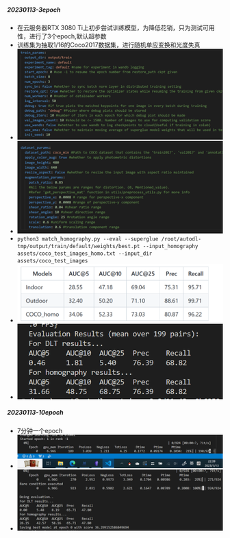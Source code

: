##### 20230113-3epoch
- 在云服务器RTX 3080 Ti上初步尝试训练模型，为降低花销，只为测试可用性，进行了3个epoch,默认超参数
- 训练集为抽取1/16的Coco2017数据集，进行随机单应变换和光度失真
- ![](attachments/Pasted%20image%2020230113222822.png)
- ![](attachments/Pasted%20image%2020230113222843.png)
- `python3 match_homography.py --eval --superglue /root/autodl-tmp/output/train/default/weights/best.pt --input_homography assets/coco_test_images_homo.txt --input_dir assets/coco_test_images`
- ![](attachments/Pasted%20image%2020230113221619.png)
- ![](attachments/Pasted%20image%2020230113222200.png)
##### 20230113-10epoch
- 7分钟一个epoch
- ![](attachments/Pasted%20image%2020230113223951.png)
- ![](attachments/Pasted%20image%2020230113224553.png)